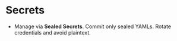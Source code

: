 # Secrets
- Manage via **Sealed Secrets**. Commit only sealed YAMLs. Rotate credentials and avoid plaintext.

